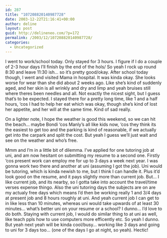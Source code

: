 ```yaml
---
id: 287
title: "107208820140987728"
date: 2003-12-22T21:16:41+00:00
author: deline
layout: post
guid: http://delineneo.com/?p=172
permalink: /2003/12/107208820140987728/
categories:
  - Uncategorized
---
```

I went to work/school today. Only stayed for 3 hours. I figure if I do a couple of 2-3 hour days I&#8217;ll finish by the end of the hols/ So yeah I rock up round 8:30 and leave 11:30 ish&#8230; so it&#8217;s pretty good/okay. After school today though, I went and visited Mama in hospital. It was kinda okay. She looks worse for wear than she did about 2 weeks ago. Like she&#8217;s kind of suddenly aged, and her skin is all wrinkly and dry and limp and yeah bruises still where theres been needles and all. Not exactly the nicest sight, but I guess that&#8217;s to be expected. I stayed there for a pretty long time, like 1 and a half hours, &#8216;cos I had to help her eat which was okay, though she&#8217;s kind of lost her appetite, and her will at the same time. Kind of sad really.

On a lighter note, I hope the weather is good this weekend, so we can hit the beach&#8230; maybe Bondi &#8216;cos Manly&#8217;s all like kids now, &#8216;cos they think its the easiest to get too and the parking is kind of reasonable, if we actually get into the carpark and split the cost. But yeah I guess we&#8217;ll just wait and see on the weather and who&#8217;s free.

Mmm and I&#8217;m in a little bit of dilemma. I&#8217;ve applied for one tutoring job at uni, and am now hesitant on submitting my resume to a second one. Firstly &#8216;cos present work can employ me for up to 3 days a week next year. I was gonna work two there and another at uni (assuming I got the job). Uni would be tutoring, which is kinda newish to me, but I think I can handle it. Plus it&#8217;d look good on the resume, and it pays slightly more than current job. But&#8230; I like current job, and its nearby, so I gotta take into account the travel/time verses expense thingo. Also the uni tutoring days the subjects are on are my actualy free days which means I&#8217;d then be working really 1 and 3/4 days at present job and 8 hours roughly at uni. And yeah current job I can get to in like less than 10 minutes, whereas uni would take upwards of at least 30 minutes&#8230; what&#8217;s better uni on your resume or a school? I dunno&#8230; I&#8217;d love to do both. Staying with current job, I would do similar thing to at uni as well, like teach ppls how to use computers more efficently etc. So yeah I dunno. But yeah next yeah will be kinda cool/busy&#8230; working like 3 days and going to uni for 3 days too&#8230; (one of the days I go at night, so yeah). Hectic!
